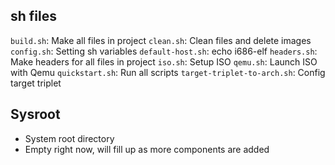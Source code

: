 ## sh files
`build.sh`: Make all files in project
`clean.sh`: Clean files and delete images
`config.sh`: Setting sh variables
`default-host.sh`: echo i686-elf
`headers.sh`: Make headers for all files in project
`iso.sh`: Setup ISO
`qemu.sh`: Launch ISO with Qemu
`quickstart.sh`: Run all scripts
`target-triplet-to-arch.sh`: Config target triplet
## Sysroot
- System root directory
- Empty right now, will fill up as more components are added